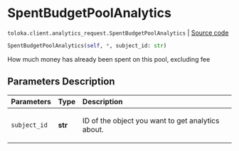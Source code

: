 # SpentBudgetPoolAnalytics
`toloka.client.analytics_request.SpentBudgetPoolAnalytics` | [Source code](https://github.com/Toloka/toloka-kit/blob/v1.1.4/src/client/analytics_request.py#L124)

```python
SpentBudgetPoolAnalytics(self, *, subject_id: str)
```

How much money has already been spent on this pool, excluding fee

## Parameters Description

| Parameters | Type | Description |
| :----------| :----| :-----------|
`subject_id`|**str**|<p>ID of the object you want to get analytics about.</p>
